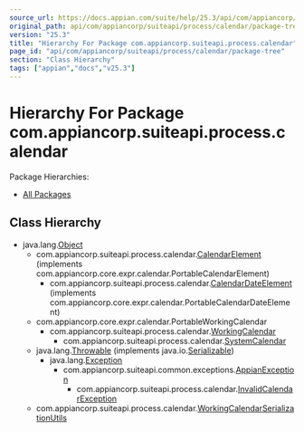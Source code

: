 ```yaml
---
source_url: https://docs.appian.com/suite/help/25.3/api/com/appiancorp/suiteapi/process/calendar/package-tree.html
original_path: api/com/appiancorp/suiteapi/process/calendar/package-tree.html
version: "25.3"
title: "Hierarchy For Package com.appiancorp.suiteapi.process.calendar"
page_id: "api/com/appiancorp/suiteapi/process/calendar/package-tree"
section: "Class Hierarchy"
tags: ["appian","docs","v25.3"]
---
```



# Hierarchy For Package com.appiancorp.suiteapi.process.calendar

Package Hierarchies:

-   [All Packages](../../../../../overview-tree.html)

## Class Hierarchy

-   java.lang.[Object](https://docs.oracle.com/en/java/javase/17/docs/api/java.base/java/lang/Object.html "class or interface in java.lang")
    -   com.appiancorp.suiteapi.process.calendar.[CalendarElement](CalendarElement.html "class in com.appiancorp.suiteapi.process.calendar") (implements com.appiancorp.core.expr.calendar.PortableCalendarElement)
        -   com.appiancorp.suiteapi.process.calendar.[CalendarDateElement](CalendarDateElement.html "class in com.appiancorp.suiteapi.process.calendar") (implements com.appiancorp.core.expr.calendar.PortableCalendarDateElement)
    -   com.appiancorp.core.expr.calendar.PortableWorkingCalendar
        -   com.appiancorp.suiteapi.process.calendar.[WorkingCalendar](WorkingCalendar.html "class in com.appiancorp.suiteapi.process.calendar")
            -   com.appiancorp.suiteapi.process.calendar.[SystemCalendar](SystemCalendar.html "class in com.appiancorp.suiteapi.process.calendar")
    -   java.lang.[Throwable](https://docs.oracle.com/en/java/javase/17/docs/api/java.base/java/lang/Throwable.html "class or interface in java.lang") (implements java.io.[Serializable](https://docs.oracle.com/en/java/javase/17/docs/api/java.base/java/io/Serializable.html "class or interface in java.io"))
        -   java.lang.[Exception](https://docs.oracle.com/en/java/javase/17/docs/api/java.base/java/lang/Exception.html "class or interface in java.lang")
            -   com.appiancorp.suiteapi.common.exceptions.[AppianException](../../common/exceptions/AppianException.html "class in com.appiancorp.suiteapi.common.exceptions")
                -   com.appiancorp.suiteapi.process.calendar.[InvalidCalendarException](InvalidCalendarException.html "class in com.appiancorp.suiteapi.process.calendar")
    -   com.appiancorp.suiteapi.process.calendar.[WorkingCalendarSerializationUtils](WorkingCalendarSerializationUtils.html "class in com.appiancorp.suiteapi.process.calendar")